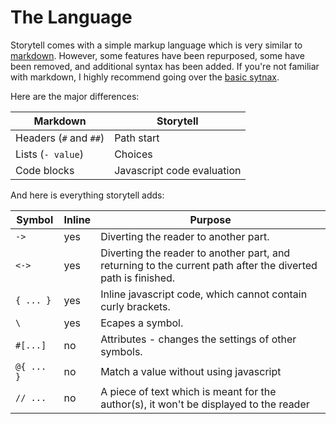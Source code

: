 
# The Language

Storytell comes with a simple markup language which is very similar to [markdown](https://www.markdownguide.org/). However, some features have been repurposed, some have been removed, and additional syntax has been added. If you're not familiar with markdown, I highly recommend going over the [basic sytnax](https://www.markdownguide.org/basic-syntax/). 

Here are the major differences:

| Markdown    |  Storytell |
| ----------- | ----------- |
| Headers (`#` and `##`)    | Path start |
| Lists (`- value`)         | Choices    |
| Code blocks               | Javascript code evaluation |

And here is everything storytell adds:

| Symbol  | Inline | Purpose |
|---------|--------|---------|
| `->`    | yes    | Diverting the reader to another part. |
| `<->`   | yes    | Diverting the reader to another part, and returning to the current path after the diverted path is finished. |
| `{ ... }` | yes  | Inline javascript code, which cannot contain curly brackets. | 
| `\`     | yes    | Ecapes a symbol. |
| `#[...]`| no    | Attributes - changes the settings of other symbols. |
| `@{ ... }`| no   | Match a value without using javascript | 
| `// ...`  | no   | A piece of text which is meant for the author(s), it won't be displayed to the reader |